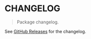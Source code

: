 # CHANGELOG

> Package changelog.

See [GitHub Releases](https://github.com/stdlib-js/math-base-special-binomcoef/releases) for the changelog.